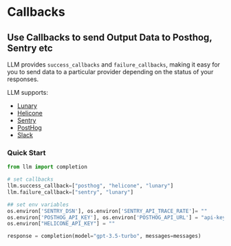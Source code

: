 # Callbacks

## Use Callbacks to send Output Data to Posthog, Sentry etc

LLM provides `success_callbacks` and `failure_callbacks`, making it easy for you to send data to a particular provider depending on the status of your responses.

LLM supports:

- [Lunary](https://lunary.ai/docs)
- [Helicone](https://docs.helicone.ai/introduction)
- [Sentry](https://docs.sentry.io/platforms/python/)
- [PostHog](https://posthog.com/docs/libraries/python)
- [Slack](https://slack.dev/bolt-python/concepts)

### Quick Start

```python
from llm import completion

# set callbacks
llm.success_callback=["posthog", "helicone", "lunary"]
llm.failure_callback=["sentry", "lunary"]

## set env variables
os.environ['SENTRY_DSN'], os.environ['SENTRY_API_TRACE_RATE']= ""
os.environ['POSTHOG_API_KEY'], os.environ['POSTHOG_API_URL'] = "api-key", "api-url"
os.environ["HELICONE_API_KEY"] = ""

response = completion(model="gpt-3.5-turbo", messages=messages)
```
